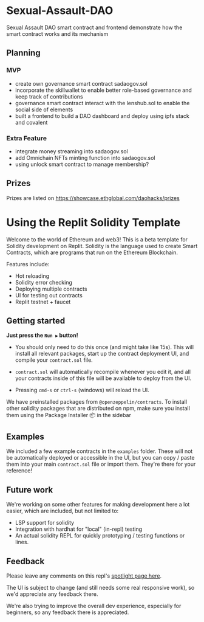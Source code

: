 # Sexual-Assault-DAO
Sexual Assault DAO smart contract and frontend demonstrate how the smart contract works and its mechanism 

## Planning 

### MVP
- create own governance smart contract sadaogov.sol
- incorporate the skillwallet to enable better role-based governance and keep track of contributions
- governance smart contract interact with the lenshub.sol to enable the social side of elements
- built a frontend to build a DAO dashboard and deploy using ipfs stack and covalent 

### Extra Feature
- integrate money streaming into sadaogov.sol
- add Omnichain NFTs minting function into sadaogov.sol
- using unlock smart contract to manage membership?

## Prizes 
Prizes are listed on https://showcase.ethglobal.com/daohacks/prizes

# Using the Replit Solidity Template
Welcome to the world of Ethereum and web3! This is a beta template for Solidity development on Replit. Solidity is the language used to create Smart Contracts, which are programs that run on the Ethereum Blockchain.

Features include:
- Hot reloading
- Solidity error checking
- Deploying multiple contracts
- UI for testing out contracts
- Replit testnet + faucet

## Getting started
**Just press the `Run ▶️` button!**

- You should only need to do this once (and might take like 15s). This will install all relevant packages, start up the contract deployment UI, and compile your `contract.sol` file.

- `contract.sol` will automatically recompile whenever you edit it, and all your contracts inside of this file will be available to deploy from the UI.

- Pressing `cmd-s` or `ctrl-s` (windows) will reload the UI.

We have preinstalled packages from `@openzeppelin/contracts`. To install other solidity packages that are distributed on npm, make sure you install them using the Package Installer 📦 in the sidebar

## Examples

We included a few example contracts in the `examples` folder. These will not be automatically deployed or accessible in the UI, but you can copy / paste them into your main `contract.sol` file or import them. They're there for your reference!

## Future work

We're working on some other features for making development here a lot easier, which are included, but not limited to:

- LSP support for solidity
- Integration with hardhat for "local" (in-repl) testing
- An actual solidity REPL for quickly prototyping / testing functions or lines.

## Feedback

Please leave any comments on this repl's [spotlight page here](https://replit.com/@replit/Solidity-starter-beta?v=1).

The UI is subject to change (and still needs some real responsive work), so we'd appreciate any feedback there. 

We're also trying to improve the overall dev experience, especially for beginners, so any feedback there is appreciated. 
